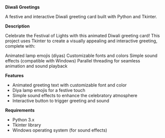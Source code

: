**Diwali Greetings**

A festive and interactive Diwali greeting card built with Python and Tkinter.

**Description**

Celebrate the Festival of Lights with this animated Diwali greeting card! This project uses Tkinter to create a visually appealing and interactive greeting, complete with:

Animated lamp emojis (diyas)
Customizable fonts and colors
Simple sound effects (compatible with Windows)
Parallel threading for seamless animation and sound playback

**Features**

- Animated greeting text with customizable font and color
- Diya lamp emojis for a festive touch
- Simple sound effects to enhance the celebratory atmosphere
- Interactive button to trigger greeting and sound

**Requirements**

- Python 3.x
- Tkinter library
- Windows operating system (for sound effects)
